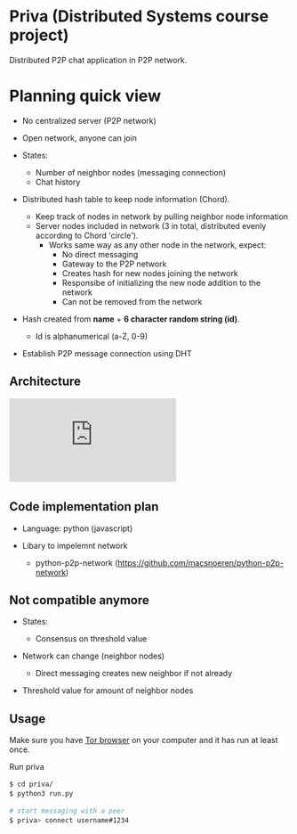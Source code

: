 # Priva (Distributed Systems course project)

Distributed P2P chat application in P2P network.

# Planning quick view

- No centralized server (P2P network)

- Open network, anyone can join

- States:
	- Number of neighbor nodes (messaging connection)
	- Chat history

- Distributed hash table to keep node information (Chord). 
	- Keep track of nodes in network by pulling neighbor node information
	- Server nodes included in network (3 in total, distributed evenly according to Chord 'circle').
		- Works same way as any other node in the network, expect:
			- No direct messaging
			- Gateway to the P2P network
			- Creates hash for new nodes joining the network
			- Responsibe of initializing the new node addition to the network
			- Can not be removed from the network
			
- Hash created from **name** + **6 character random string (id)**.
	- Id is alphanumerical (a-Z, 0-9)

- Establish P2P message connection using DHT

## Architecture

![Architecture pic](https://github.com/Distributed-Systeam/priva/blob/documentations/planning/P2P%20network%20architecture.pdf?raw=true)
	

## Code implementation plan

- Language: python (javascript)

- Libary to impelemnt network
	- python-p2p-network (https://github.com/macsnoeren/python-p2p-network)
	
## Not compatible anymore

- States:
	- Consensus on threshold value
	
- Network can change (neighbor nodes)
	- Direct messaging creates new neighbor if not already
	
- Threshold value for amount of neighbor nodes

## Usage

Make sure you have [Tor browser](https://www.torproject.org/download/) on your computer and it has run at least once.

Run priva
```bash
$ cd priva/
$ python3 run.py
```

```bash
# start messaging with a peer
$ priva> connect username#1234
```
